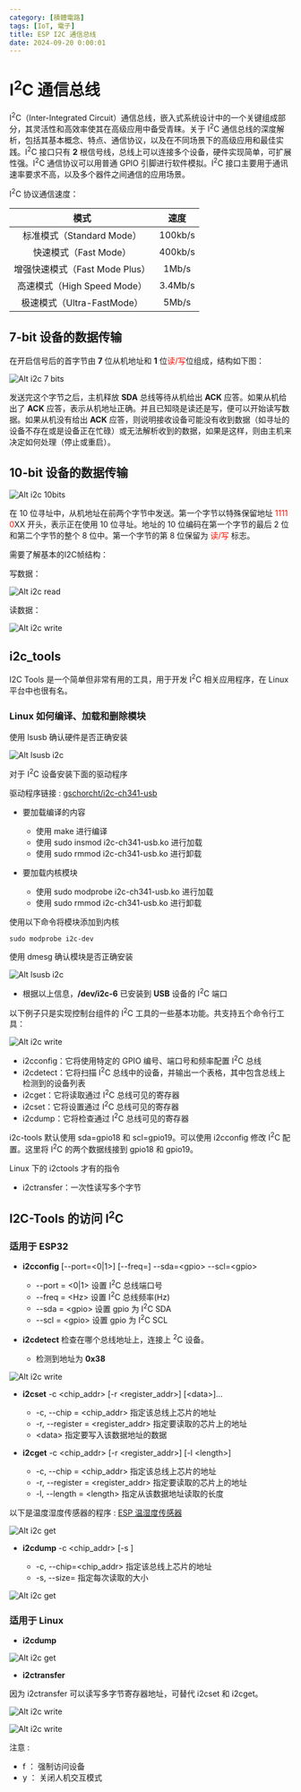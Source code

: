 ```yaml
---
category: [積體電路]
tags: [IoT, 電子]
title: ESP I2C 通信总线
date: 2024-09-20 0:00:01
---
```


<style>
  table {
    width: 100%
    }
  td {
    vertical-align: center;
    text-align: center;
  }
  table.inputT{
    margin: 10px;
    width: auto;
    margin-left: auto;
    margin-right: auto;
    border: none;
  }
  input{
    text-align: center;
    padding: 0px 10px;
  }
  iframe{
    width: 100%;
    display: block;
    border-style:none;
  }
</style>

# I<sup>2</sup>C 通信总线

I<sup>2</sup>C（Inter-Integrated Circuit）通信总线，嵌入式系统设计中的一个关键组成部分，其灵活性和高效率使其在高级应用中备受青睐。关于 I<sup>2</sup>C 通信总线的深度解析，包括其基本概念、特点、通信协议，以及在不同场景下的高级应用和最佳实践。I<sup>2</sup>C 接口只有 **2** 根信号线，总线上可以连接多个设备，硬件实现简单，可扩展性强。I<sup>2</sup>C 通信协议可以用普通 GPIO 引脚进行软件模拟。I<sup>2</sup>C 接口主要用于通讯速率要求不高，以及多个器件之间通信的应用场景。

I<sup>2</sup>C 协议通信速度：


|              模式              |  速度  |
| :----------------------------: | :-----: |
|   标准模式（Standard Mode）   | 100kb/s |
|     快速模式（Fast Mode）     | 400kb/s |
| 增强快速模式（Fast Mode Plus） |  1Mb/s  |
|  高速模式（High Speed Mode）  | 3.4Mb/s |
|   极速模式（Ultra-FastMode）   |  5Mb/s  |

## 7-bit 设备的数据传输

在开启信号后的首字节由 **7** 位从机地址和 **1** 位<font color="#FF1000">读/写</font>位组成，结构如下图：

![Alt i2c 7 bits](../assets/img/esp/i2caddress.png)

发送完这个字节之后，主机释放 **SDA** 总线等待从机给出 **ACK** 应答。如果从机给出了 **ACK** 应答，表示从机地址正确。并且已知晓是读还是写，便可以开始读写数据。如果从机没有给出 **ACK** 应答，则说明接收设备可能没有收到数据（如寻址的设备不存在或是设备正在忙碌）或无法解析收到的数据，如果是这样，则由主机来决定如何处理（停止或重启）。

## 10-bit 设备的数据传输

![Alt i2c 10bits](../assets/img/esp/i2c10bits.png)

在 10 位寻址中，从机地址在前两个字节中发送。第一个字节以特殊保留地址 <font color="#FF1000">1111 0</font>XX 开头，表示正在使用 10 位寻址。地址的 10 位编码在第一个字节的最后 2 位和第二个字节的整个 8 位中。第一个字节的第 8 位保留为 <font color="#FF1000">读/写</font> 标志。

需要了解基本的I2C帧结构：

写数据：

![Alt i2c read](../assets/img/esp/i2cw.png)

读数据：

![Alt i2c write](../assets/img/esp/i2cr.png)

## i2c_tools

I2C Tools 是一个简单但非常有用的工具，用于开发 I<sup>2</sup>C 相关应用程序，在 Linux 平台中也很有名。

### Linux 如何编译、加载和删除模块

使用 lsusb 确认硬件是否正确安装

![Alt lsusb i2c ](../assets/img/esp/lsusb_i2c.png)

对于 I<sup>2</sup>C 设备安装下面的驱动程序

驱动程序链接 : [gschorcht/i2c-ch341-usb](https://github.com/gschorcht/i2c-ch341-usb)

- 要加载编译的内容

  - 使用 make 进行编译
  - 使用 sudo insmod i2c-ch341-usb.ko 进行加载
  - 使用 sudo rmmod i2c-ch341-usb.ko 进行卸载
- 要加载内核模块

  - 使用 sudo modprobe i2c-ch341-usb.ko 进行加载
  - 使用 sudo rmmod i2c-ch341-usb.ko 进行卸载

使用以下命令将模块添加到内核

```
sudo modprobe i2c-dev
```

使用 dmesg 确认模块是否正确安装

![Alt lsusb i2c ](../assets/img/esp/dmesg_i2c.png)

- 根据以上信息，**/dev/i2c-6** 已安装到 **USB** 设备的 I<sup>2</sup>C 端口

以下例子只是实现控制台组件的 I<sup>2</sup>C 工具的一些基本功能。共支持五个命令行工具：

![Alt i2c write](../assets/img/esp/i2ctools.png)

- i2cconfig：它将使用特定的 GPIO 编号、端口号和频率配置 I<sup>2</sup>C 总线
- i2cdetect：它将扫描 I<sup>2</sup>C 总线中的设备，并输出一个表格，其中包含总线上检测到的设备列表
- i2cget：它将读取通过 I<sup>2</sup>C 总线可见的寄存器
- i2cset：它将设置通过 I<sup>2</sup>C 总线可见的寄存器
- i2cdump：它将检查通过 I<sup>2</sup>C 总线可见的寄存器

i2c-tools 默认使用 sda=gpio18 和 scl=gpio19。可以使用 i2cconfig 修改 I<sup>2</sup>C 配置。这里将 I<sup>2</sup>C 的两个数据线接到 gpio18 和 gpio19。

Linux 下的 i2ctools 才有的指令

- i2ctransfer：一次性读写多个字节

## I2C-Tools 的访问 I<sup>2</sup>C

### 适用于 ESP32

- **i2cconfig** [--port=<0|1>] [--freq=<Hz>] --sda=\<gpio\> --scl=\<gpio\>

  - --port = \<0|1\> 设置 I<sup>2</sup>C 总线端口号
  - --freq = \<Hz\>  设置 I<sup>2</sup>C 总线频率(Hz)
  - --sda = \<gpio\> 设置 gpio 为 I<sup>2</sup>C SDA
  - --scl = \<gpio\> 设置 gpio 为 I<sup>2</sup>C SCL
- **i2cdetect** 检查在哪个总线地址上，连接上 <sup>2</sup>C 设备。

  - 检测到地址为 **0x38**

![Alt i2c write](../assets/img/esp/detect_i2c.png)

- **i2cset** -c \<chip_addr\> [-r \<register_addr\>] [\<data\>]...

  - -c, --chip = \<chip_addr\>          指定该总线上芯片的地址
  - -r, --register = \<register_addr\>  指定要读取的芯片上的地址
  - \<data\>                          指定要写入该数据地址的数据
- **i2cget** -c \<chip_addr\> [-r \<register_addr\>] [-l \<length\>]

  - -c, --chip = \<chip_addr\>         指定该总线上芯片的地址
  - -r, --register = \<register_addr\> 指定要读取的芯片上的地址
  - -l, --length = \<length\>          指定从该数据地址读取的长度

以下是温度湿度传感器的程序 : [ESP 温湿度传感器](https://hkdickyko.github.io/%E7%A9%8D%E9%AB%94%E9%9B%BB%E8%B7%AF/aht10)

![Alt i2c get](../assets/img/esp/i2c_set_get.png)

- **i2cdump**  -c <chip_addr> [-s <size>]
  - -c, --chip=<chip_addr>  指定该总线上芯片的地址
  - -s, --size=<size>       指定每次读取的大小

![Alt i2c get](../assets/img/esp/i2c_dump.png)

### 适用于 Linux

- **i2cdump**

![Alt i2c get](../assets/img/esp/linux_dump.png)

- **i2ctransfer**

因为 i2ctransfer 可以读写多字节寄存器地址，可替代 i2cset 和 i2cget。

![Alt i2c write](../assets/img/esp/linux_i2ctransfer.png)

![Alt i2c write](../assets/img/esp/i2ctransfer.png)

注意 :
  - f ： 强制访问设备
  - y ： 关闭人机交互模式